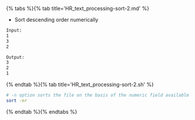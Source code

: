{% tabs %}{% tab title='HR_text_processing-sort-2.md' %}

* Sort descending order numerically

```txt
Input:
1
3
2

Output:
3
2
1
```

{% endtab %}{% tab title='HR_text_processing-sort-2.sh' %}

```sh
# -n option sorts the file on the basis of the numeric field available
sort -nr
```

{% endtab %}{% endtabs %}
